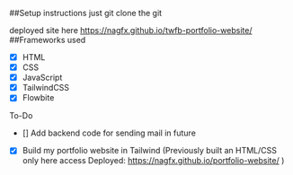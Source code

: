 ##Setup instructions
just git clone the git

deployed site here
https://nagfx.github.io/twfb-portfolio-website/
##Frameworks used

- [x] HTML
- [x] CSS
- [x] JavaScript
- [x] TailwindCSS
- [x] Flowbite

To-Do

- [] Add backend code for sending mail in future
- [x] Build my portfolio website in Tailwind (Previously built an HTML/CSS only here access Deployed: https://nagfx.github.io/portfolio-website/ )

